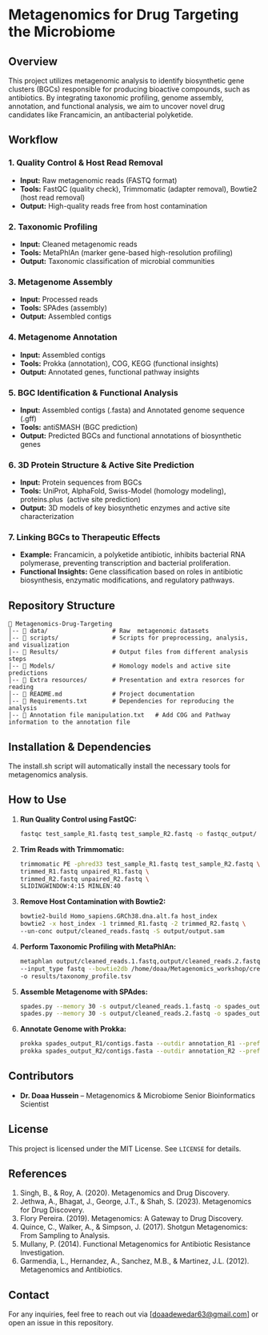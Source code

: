 # Metagenomics for Drug Targeting the Microbiome

## Overview

This project utilizes metagenomic analysis to identify biosynthetic gene clusters (BGCs) responsible for producing bioactive compounds, such as antibiotics. By integrating taxonomic profiling, genome assembly, annotation, and functional analysis, we aim to uncover novel drug candidates like Francamicin, an antibacterial polyketide.

## Workflow

### 1. **Quality Control & Host Read Removal**

- **Input:** Raw metagenomic reads (FASTQ format)
- **Tools:** FastQC (quality check), Trimmomatic (adapter removal), Bowtie2 (host read removal)
- **Output:** High-quality reads free from host contamination

### 2. **Taxonomic Profiling**

- **Input:** Cleaned metagenomic reads
- **Tools:** MetaPhlAn (marker gene-based high-resolution profiling)
- **Output:** Taxonomic classification of microbial communities

### 3. **Metagenome Assembly**

- **Input:** Processed reads
- **Tools:** SPAdes (assembly)
- **Output:** Assembled contigs

### 4. **Metagenome Annotation**

- **Input:** Assembled contigs
- **Tools:** Prokka (annotation), COG, KEGG (functional insights)
- **Output:** Annotated genes, functional pathway insights

### 5. **BGC Identification & Functional Analysis**

- **Input:** Assembled contigs (.fasta) and Annotated genome sequence (.gff)
- **Tools:** antiSMASH (BGC prediction)
- **Output:** Predicted BGCs and functional annotations of biosynthetic genes

### 6. **3D Protein Structure & Active Site Prediction**

- **Input:** Protein sequences from BGCs
- **Tools:** UniProt, AlphaFold, Swiss-Model (homology modeling), proteins.plus  (active site prediction)
- **Output:** 3D models of key biosynthetic enzymes and active site characterization

### 7. **Linking BGCs to Therapeutic Effects**

- **Example:** Francamicin, a polyketide antibiotic, inhibits bacterial RNA polymerase, preventing transcription and bacterial proliferation.
- **Functional Insights:** Gene classification based on roles in antibiotic biosynthesis, enzymatic modifications, and regulatory pathways.

## Repository Structure

```
📂 Metagenomics-Drug-Targeting
│-- 📂 data/                  # Raw  metagenomic datasets
│-- 📂 scripts/               # Scripts for preprocessing, analysis, and visualization
│-- 📂 Results/               # Output files from different analysis steps
│-- 📂 Models/                # Homology models and active site predictions
│-- 📂 Extra resources/       # Presentation and extra resorces for reading 
│-- 📄 README.md              # Project documentation
│-- 📄 Requirements.txt       # Dependencies for reproducing the analysis
│-- 📄 Annotation file manipulation.txt   # Add COG and Pathway information to the annotation file
```

## Installation & Dependencies

The install.sh script will automatically install the necessary tools for metagenomics analysis.

## How to Use

1. **Run Quality Control using FastQC:**
   ```bash
   fastqc test_sample_R1.fastq test_sample_R2.fastq -o fastqc_output/
   ```
2. **Trim Reads with Trimmomatic:**
   ```bash
   trimmomatic PE -phred33 test_sample_R1.fastq test_sample_R2.fastq \
   trimmed_R1.fastq unpaired_R1.fastq \
   trimmed_R2.fastq unpaired_R2.fastq \
   SLIDINGWINDOW:4:15 MINLEN:40
   ```
3. **Remove Host Contamination with Bowtie2:**
   ```bash
   bowtie2-build Homo_sapiens.GRCh38.dna.alt.fa host_index
   bowtie2 -x host_index -1 trimmed_R1.fastq -2 trimmed_R2.fastq \
   --un-conc output/cleaned_reads.fastq -S output/output.sam
   ```
4. **Perform Taxonomic Profiling with MetaPhlAn:**
   ```bash
   metaphlan output/cleaned_reads.1.fastq,output/cleaned_reads.2.fastq \
   --input_type fastq --bowtie2db /home/doaa/Metagenomics_workshop/creative_sucesss/ \
   -o results/taxonomy_profile.tsv
   ```
5. **Assemble Metagenome with SPAdes:**
   ```bash
   spades.py --memory 30 -s output/cleaned_reads.1.fastq -o spades_output_R1
   spades.py --memory 30 -s output/cleaned_reads.2.fastq -o spades_output_R2
   ```
6. **Annotate Genome with Prokka:**
   ```bash
   prokka spades_output_R1/contigs.fasta --outdir annotation_R1 --prefix my_bacterium_R1
   prokka spades_output_R2/contigs.fasta --outdir annotation_R2 --prefix my_bacterium_R2
   ```
 
## Contributors

- **Dr. Doaa Hussein** – Metagenomics & Microbiome  Senior Bioinformatics Scientist


## License

This project is licensed under the MIT License. See `LICENSE` for details.

## References

1. Singh, B., & Roy, A. (2020). Metagenomics and Drug Discovery.
2. Jethwa, A., Bhagat, J., George, J.T., & Shah, S. (2023). Metagenomics for Drug Discovery.
3. Flory Pereira. (2019). Metagenomics: A Gateway to Drug Discovery.
4. Quince, C., Walker, A., & Simpson, J. (2017). Shotgun Metagenomics: From Sampling to Analysis.
5. Mullany, P. (2014). Functional Metagenomics for Antibiotic Resistance Investigation.
6. Garmendia, L., Hernandez, A., Sanchez, M.B., & Martinez, J.L. (2012). Metagenomics and Antibiotics.

## Contact

For any inquiries, feel free to reach out via [[doaadewedar63@gmail.com](mailto:doaadewedar63@gmail.com)] or open an issue in this repository.

